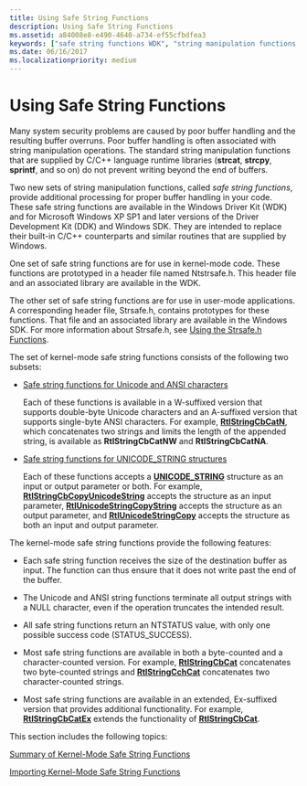 ```yaml
---
title: Using Safe String Functions
description: Using Safe String Functions
ms.assetid: a84008e8-e490-4640-a734-ef55cfbdfea3
keywords: ["safe string functions WDK", "string manipulation functions WDK", "buffers WDK safe string functions"]
ms.date: 06/16/2017
ms.localizationpriority: medium
---
```


# Using Safe String Functions





Many system security problems are caused by poor buffer handling and the resulting buffer overruns. Poor buffer handling is often associated with string manipulation operations. The standard string manipulation functions that are supplied by C/C++ language runtime libraries (**strcat**, **strcpy**, **sprintf**, and so on) do not prevent writing beyond the end of buffers.

Two new sets of string manipulation functions, called *safe string functions*, provide additional processing for proper buffer handling in your code. These safe string functions are available in the Windows Driver Kit (WDK) and for Microsoft Windows XP SP1 and later versions of the Driver Development Kit (DDK) and Windows SDK. They are intended to replace their built-in C/C++ counterparts and similar routines that are supplied by Windows.

One set of safe string functions are for use in kernel-mode code. These functions are prototyped in a header file named Ntstrsafe.h. This header file and an associated library are available in the WDK.

The other set of safe string functions are for use in user-mode applications. A corresponding header file, Strsafe.h, contains prototypes for these functions. That file and an associated library are available in the Windows SDK. For more information about Strsafe.h, see [Using the Strsafe.h Functions](https://go.microsoft.com/fwlink/p/?linkid=165522).

The set of kernel-mode safe string functions consists of the following two subsets:

-   [Safe string functions for Unicode and ANSI characters](https://docs.microsoft.com/windows-hardware/drivers/ddi/index)

    Each of these functions is available in a W-suffixed version that supports double-byte Unicode characters and an A-suffixed version that supports single-byte ANSI characters. For example, [**RtlStringCbCatN**](https://docs.microsoft.com/windows-hardware/drivers/ddi/ntstrsafe/nf-ntstrsafe-rtlstringcbcatna), which concatenates two strings and limits the length of the appended string, is available as **RtlStringCbCatNW** and **RtlStringCbCatNA**.

-   [Safe string functions for UNICODE\_STRING structures](https://docs.microsoft.com/windows-hardware/drivers/ddi/index)

    Each of these functions accepts a [**UNICODE\_STRING**](https://docs.microsoft.com/windows-hardware/drivers/ddi/wudfwdm/ns-wudfwdm-_unicode_string) structure as an input or output parameter or both. For example, [**RtlStringCbCopyUnicodeString**](https://docs.microsoft.com/windows-hardware/drivers/ddi/ntstrsafe/nf-ntstrsafe-rtlstringcbcopyunicodestring) accepts the structure as an input parameter, [**RtlUnicodeStringCopyString**](https://docs.microsoft.com/windows-hardware/drivers/ddi/ntstrsafe/nf-ntstrsafe-rtlunicodestringcopystring) accepts the structure as an output parameter, and [**RtlUnicodeStringCopy**](https://docs.microsoft.com/windows-hardware/drivers/ddi/ntstrsafe/nf-ntstrsafe-rtlunicodestringcopy) accepts the structure as both an input and output parameter.

The kernel-mode safe string functions provide the following features:

-   Each safe string function receives the size of the destination buffer as input. The function can thus ensure that it does not write past the end of the buffer.

-   The Unicode and ANSI string functions terminate all output strings with a NULL character, even if the operation truncates the intended result.

-   All safe string functions return an NTSTATUS value, with only one possible success code (STATUS\_SUCCESS).

-   Most safe string functions are available in both a byte-counted and a character-counted version. For example, [**RtlStringCbCat**](https://docs.microsoft.com/windows-hardware/drivers/ddi/ntstrsafe/nf-ntstrsafe-rtlstringcbcata) concatenates two byte-counted strings and [**RtlStringCchCat**](https://docs.microsoft.com/windows-hardware/drivers/ddi/ntstrsafe/nf-ntstrsafe-rtlstringcchcata) concatenates two character-counted strings.

-   Most safe string functions are available in an extended, Ex-suffixed version that provides additional functionality. For example, [**RtlStringCbCatEx**](https://docs.microsoft.com/windows-hardware/drivers/ddi/ntstrsafe/nf-ntstrsafe-rtlstringcbcatexa) extends the functionality of [**RtlStringCbCat**](https://docs.microsoft.com/windows-hardware/drivers/ddi/ntstrsafe/nf-ntstrsafe-rtlstringcbcata).

This section includes the following topics:

[Summary of Kernel-Mode Safe String Functions](summary-of-kernel-mode-safe-string-functions.md)

[Importing Kernel-Mode Safe String Functions](importing-kernel-mode-safe-string-functions.md)

 

 




